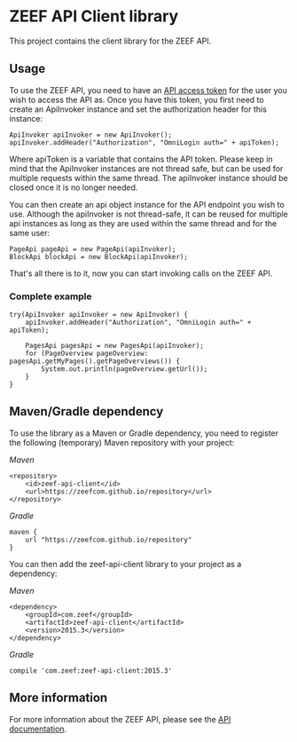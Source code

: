 ZEEF API Client library
=====================

This project contains the client library for the ZEEF API.

Usage
---------------------
To use the ZEEF API, you need to have an [API access token](https://zeef.io/docs/api/#api_authentication) for the user you wish to access the API as. Once you have this token, you first need to create an ApiInvoker instance and set the authorization header for this instance:

    ApiInvoker apiInvoker = new ApiInvoker();
    apiInvoker.addHeader("Authorization", "OmniLogin auth=" + apiToken);

Where apiToken is a variable that contains the API token. Please keep in mind that the ApiInvoker instances are not thread safe, but can be used for multiple requests within the same thread. The apiInvoker instance should be closed once it is no longer needed. 

You can then create an api object instance for the API endpoint you wish to use. Although the apiInvoker is not thread-safe, it can be reused for multiple api instances as long as they are used within the same thread and for the same user:

    PageApi pageApi = new PageApi(apiInvoker);
    BlockApi blockApi = new BlockApi(apiInvoker);
    
That's all there is to it, now you can start invoking calls on the ZEEF API.


### Complete example ###

    try(ApiInvoker apiInvoker = new ApiInvoker) {
        apiInvoker.addHeader("Authorization", "OmniLogin auth=" + apiToken);
        
        PagesApi pagesApi = new PagesApi(apiInvoker);
        for (PageOverview pageOverview: pagesApi.getMyPages().getPageOverviews()) {
            System.out.println(pageOverview.getUrl());
        }
    }

Maven/Gradle dependency
---------------------
To use the library as a Maven or Gradle dependency, you need to register the following (temporary) Maven repository with your project:

*Maven*

    <repository>
	    <id>zeef-api-client</id>
	    <url>https://zeefcom.github.io/repository</url>
	</repository>
	
*Gradle*

    maven {
        url "https://zeefcom.github.io/repository"
    }
    
You can then add the zeef-api-client library to your project as a dependency:

*Maven*

    <dependency>
        <groupId>com.zeef</groupId>
        <artifactId>zeef-api-client</artifactId>
        <version>2015.3</version>
    </dependency>

*Gradle*

    compile 'com.zeef:zeef-api-client:2015.3'

More information
---------------------

For more information about the ZEEF API, please see the [API documentation](https://zeef.io/docs/api/).

